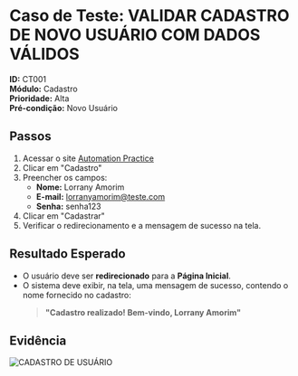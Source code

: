 # Caso de Teste: VALIDAR CADASTRO DE NOVO USUÁRIO COM DADOS VÁLIDOS

**ID:** CT001  
**Módulo:** Cadastro  
**Prioridade:** Alta  
**Pré-condição:** Novo Usuário 

## Passos
1. Acessar o site [Automation Practice](https://www.automationpratice.com.br/)
2. Clicar em "Cadastro"
3. Preencher os campos:
   - **Nome:** Lorrany Amorim
   - **E-mail:** lorranyamorim@teste.com
   - **Senha:** senha123
4. Clicar em "Cadastrar"
5. Verificar o redirecionamento e a mensagem de sucesso na tela.

## Resultado Esperado
- O usuário deve ser **redirecionado** para a **Página Inicial**.
- O sistema deve exibir, na tela, uma mensagem de sucesso, contendo o nome fornecido no cadastro:
  > **"Cadastro realizado! Bem-vindo, Lorrany Amorim"**

## Evidência
![CADASTRO DE USUÁRIO](/3_Evidências/cadastro_realizado_com_sucesso.png)











